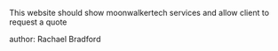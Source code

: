 This website should show moonwalkertech services and allow client to request a quote

author: Rachael Bradford